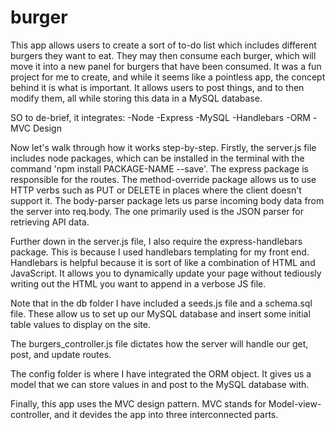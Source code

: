 # burger
This app allows users to create a sort of to-do list which includes different burgers they want to eat. They may then consume each burger, which will move it into a new panel for burgers that have been consumed. It was a fun project for me to create, and while it seems like a pointless app, the concept behind it is what is important. It allows users to post things, and to then modify them, all while storing this data in a MySQL database.

SO to de-brief, it integrates:
-Node
-Express
-MySQL
-Handlebars
-ORM
-MVC Design

Now let's walk through how it works step-by-step.
Firstly, the server.js file includes node packages, which can be installed in the terminal with the command 'npm install PACKAGE-NAME --save'.
The express package is responsible for the routes. The method-override package allows us to use HTTP verbs such as PUT or DELETE in places where the client doesn't support it. The body-parser package lets us parse incoming body data from the server into req.body. The one primarily used is the JSON parser for retrieving API data.


Further down in the server.js file, I also require the express-handlebars package. This is because I used handlebars templating for my front end. Handlebars is helpful because it is sort of like a combination of HTML and JavaScript. It allows you to dynamically update your page without tediously writing out the HTML you want to append in a verbose JS file.

Note that in the db folder I have included a seeds.js file and a schema.sql file. These allow us to set up our MySQL database and insert some initial table values to display on the site.

The burgers_controller.js file dictates how the server will handle our get, post, and update routes.

The config folder is where I have integrated the ORM object. It gives us a model that we can store values in and post to the MySQL database with. 

Finally, this app uses the MVC design pattern. MVC stands for Model-view-controller, and it devides the app into three interconnected parts.
